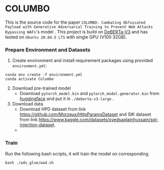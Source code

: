 # COLUMBO

This is the source code for the paper `COLUMBO: Combating Obfuscated Payload with Generative Adversarial Training to Prevent Web Attacks Bypassing WAFs`'s model . This project is build on [DeBERTa-V3](https://github.com/microsoft/DeBERTa) and has tested on `Ubuntu 20.04.5 LTS` with single GPU (V100 32GB).

### Prepare Environment and Datasets

1. Create environment and install requirement packages using provided `environment.yml`:

```
conda env create -f environment.yml
conda activate Columbo
```

2. Download pre-trained model
   * Download `pytorch_model.bin` and `pytorch_model.generator.bin` from [huggingface](https://huggingface.co/microsoft/deberta-v3-large/tree/main) and put it in `./deberta-v3-large` . 
3. Download data
   * Download HPD dataset from link https://github.com/Morzeux/HttpParamsDataset and SIK dataset from link https://www.kaggle.com/datasets/syedsaqlainhussain/sql-injection-dataset.
   * 
### Train

Run the following bash scripts, it will train the model on corresponding.

```
bash ./adv_glue/wad.sh
```

